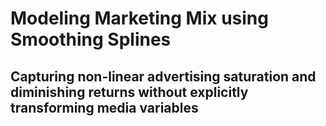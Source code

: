 # Modeling Marketing Mix using Smoothing Splines
## Capturing non-linear advertising saturation and diminishing returns without explicitly transforming media variables


